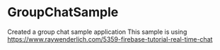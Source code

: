 # GroupChatSample
Created a group chat sample application
This sample is using https://www.raywenderlich.com/5359-firebase-tutorial-real-time-chat
